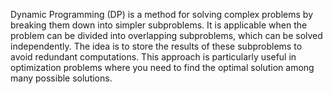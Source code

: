 Dynamic Programming (DP) is a method for solving complex problems by breaking them down into simpler subproblems. It is applicable when the problem can be divided into overlapping subproblems, which can be solved independently. The idea is to store the results of these subproblems to avoid redundant computations. This approach is particularly useful in optimization problems where you need to find the optimal solution among many possible solutions.
